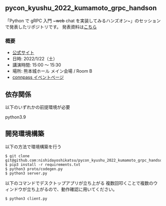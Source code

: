 ## pycon_kyushu_2022_kumamoto_grpc_handson

「Python で gRPC 入門 ~~~web~~ chat を実装してみるハンズオン~」のセッションで発表したリポジトリです。
発表資料は[こちら](https://speakerdeck.com/nishidayoshikatsu/pycon-kyushu-2022-python-de-grpc-ru-men-chat-woshi-zhuang-sitemiruhanzuon)

### 概要

- [公式サイト](https://kyushu.pycon.jp/2022/)
- 日時: 2022/1/22（土）
- 講演時間: 15:00 ～ 15:30
- 場所: 熊本城ホール メイン会場 / Room B
- [connpass イベントページ](https://pycon-kyushu.connpass.com/event/224167/)

## 依存関係

以下のいずれかの前提環境が必要

python3.9

## 開発環境構築

以下の方法で環境構築を行う

```
$ git clone git@github.com:nishidayoshikatsu/pycon_kyushu_2022_kumamoto_grpc_handson.git
$ pip3 install -r requirements.txt
$ python3 proto/codegen.py
$ python3 server.py
```

以下のコマンドでデスクトップアプリが立ち上がる
複数回叩くことで複数のウィンドウが立ち上がるので、動作確認に用いてください。

```
$ python3 client.py
```
